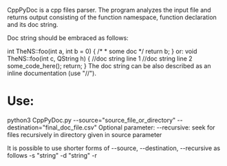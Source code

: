 CppPyDoc is a cpp files parser. The program analyzes the input file and
returns output consisting of the function namespace, function declaration
and its doc string.

Doc string should be embraced as follows:

int TheNS::foo(int a, int b = 0) {
    /*
     * some doc
     */
     return b;
}
or:
void TheNS::foo(int c, QString h)
{
    //doc string line 1
    //doc string line 2
    some_code_here();
    return;
}
The doc string can be also described as an inline documentation (use "//").

Use:
===
python3 CppPyDoc.py --source="source_file_or_directory" --destination="final_doc_file.csv"
Optional parameter: --recursive: seek for files recursively in directory given in source parameter

It is possible to use shorter forms of --source, --destination, --recursive as follows -s "string" -d "string" -r
